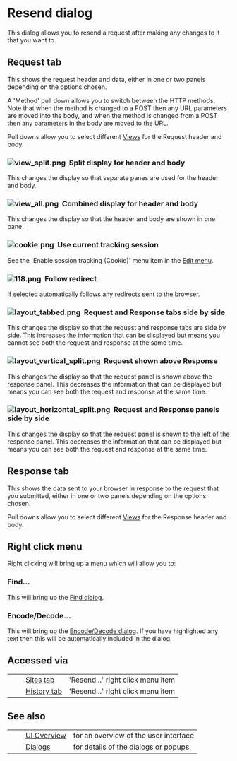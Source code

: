 # Resend dialog #

This dialog allows you to resend a request after making any changes to it that you want to.

## Request tab ##

This shows the request header and data, either in one or two panels depending on the options chosen.

A 'Method' pull down allows you to switch between the HTTP methods.
Note that when the method is changed to a POST then any URL parameters are moved into the body, and when the method is changed from a POST then any parameters in the body are moved to the URL.

Pull downs allow you to select different [Views][] for the Request header and body.

### ![view_split.png][]  Split display for header and body ###

This changes the display so that separate panes are used for the header and body.


### ![view_all.png][]  Combined display for header and body ###

This changes the display so that the header and body are shown in one pane.


### ![cookie.png][]  Use current tracking session ###

See the 'Enable session tracking (Cookie)' menu item in the [Edit menu][].


### ![118.png][]  Follow redirect ###

If selected automatically follows any redirects sent to the browser.


### ![layout_tabbed.png][]  Request and Response tabs side by side ###

This changes the display so that the request and response tabs are side by side.
This increases the information that can be displayed but means you cannot see both the request and response at the same time.

### ![layout_vertical_split.png][]  Request shown above Response ###

This changes the display so that the request panel is shown above the response panel.
This decreases the information that can be displayed but means you can see both the request and response at the same time.

### ![layout_horizontal_split.png][]  Request and Response panels side by side ###

This changes the display so that the request panel is shown to the left of the response panel.
This decreases the information that can be displayed but means you can see both the request and response at the same time.

## Response tab ##

This shows the data sent to your browser in response to the request that you submitted, either in one or two panels depending on the options chosen.

Pull downs allow you to select different [Views][] for the Response header and body.

## Right click menu ##

Right clicking will bring up a menu which will allow you to:

### Find... ###

This will bring up the [Find dialog][].

### Encode/Decode... ###

This will bring up the [Encode/Decode dialog][Encode_Decode dialog].
If you have highlighted any text then this will be automatically included in the dialog.

## Accessed via ##

<table> 
 <tbody>
  <tr>
   <td>&nbsp;&nbsp;&nbsp;&nbsp;</td>
   <td> <a href="HelpUiTabsSites" rel="nofollow">Sites tab</a></td>
   <td>'Resend...' right click menu item</td>
  </tr> 
  <tr>
   <td>&nbsp;&nbsp;&nbsp;&nbsp;</td>
   <td> <a href="HelpUiTabsHistory" rel="nofollow">History tab</a></td>
   <td>'Resend...' right click menu item</td>
  </tr> 
 </tbody>
</table>

## See also ##

<table> 
 <tbody>
  <tr>
   <td>&nbsp;&nbsp;&nbsp;&nbsp;</td>
   <td> <a href="HelpUiOverview" rel="nofollow">UI Overview</a></td>
   <td>for an overview of the user interface</td>
  </tr> 
  <tr>
   <td>&nbsp;&nbsp;&nbsp;&nbsp;</td>
   <td> <a href="HelpUiDialogsDialogs" rel="nofollow">Dialogs</a></td>
   <td>for details of the dialogs or popups </td>
  </tr> 
 </tbody>
</table>


[Views]: HelpUiViews
[view_split.png]: https://github.com/zaproxy/zap-core-help/wiki/images/view_split.png
[view_all.png]: https://github.com/zaproxy/zap-core-help/wiki/images/view_all.png
[cookie.png]: https://github.com/zaproxy/zap-core-help/wiki/images/fugue/cookie.png
[Edit menu]: HelpUiTlmenuEdit
[118.png]: https://github.com/zaproxy/zap-core-help/wiki/images/16/118.png
[layout_tabbed.png]: https://github.com/zaproxy/zap-core-help/wiki/images/layout_tabbed.png
[layout_vertical_split.png]: https://github.com/zaproxy/zap-core-help/wiki/images/layout_vertical_split.png
[layout_horizontal_split.png]: https://github.com/zaproxy/zap-core-help/wiki/images/layout_horizontal_split.png
[Find dialog]: HelpUiDialogsFind
[Encode_Decode dialog]: HelpUiDialogsEnc_dec